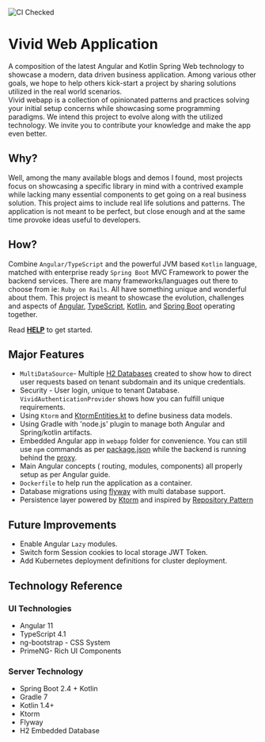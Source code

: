 ![CI Checked](https://github.com/martin-jamszolik/vivid-web-app/actions/workflows/gradle.yml/badge.svg)

# Vivid Web Application
A composition of the latest Angular and Kotlin Spring Web technology to showcase a modern,
data driven business application.  Among various other goals, we hope to help others 
kick-start a project by sharing solutions utilized in the real world scenarios.  
Vivid webapp is a collection of opinionated patterns and practices solving
your initial setup concerns while showcasing some programming paradigms.  We intend this project 
to evolve along with the utilized technology. We invite you to 
contribute your knowledge and make the app even better.

## Why?
Well, among the many available blogs and demos I found, most projects focus on showcasing a 
specific library in mind with a contrived example while lacking many essential components
to get going on a real business solution. This project aims to include real life solutions and patterns.
The application is not meant to be perfect, but close enough and at the same time provoke ideas useful to developers.

## How?
Combine `Angular/TypeScript` and the 
powerful JVM based `Kotlin` language, matched with enterprise ready `Spring Boot` MVC Framework to 
power the backend services.  There are many frameworks/languages out there to choose from ie: `Ruby on Rails`. 
All have something unique and wonderful about them.  This project is meant to showcase the evolution, challenges
and aspects of 
[Angular](https://angular.io/), 
[TypeScript](https://www.typescriptlang.org/), 
[Kotlin](https://kotlinlang.org/), and 
[Spring Boot](https://spring.io/web-applications) operating together.

Read [**HELP**](HELP.md) to get started.

## Major Features

* `MultiDataSource`- Multiple [H2 Databases](src/main/kotlin/com/vivid/graff/config/H2DatabaseConfiguration.kt) created to show how to direct user requests based on tenant subdomain and its unique credentials. 
* Security - User login, unique to tenant Database. `VividAuthenticationProvider` shows how you can fulfill unique requirements. 
* Using `Ktorm` and [KtormEntities.kt](src/main/kotlin/com/vivid/graff/shared/KtormEntities.kt) to define business data models.
* Using Gradle with 'node.js' plugin to manage both Angular and Spring/kotlin artifacts.
* Embedded Angular app in `webapp` folder for convenience. 
  You can still use `npm` commands as per [package.json](webapp/package.json) while the backend is running
  behind the [proxy](webapp/proxy.conf.json).
* Main Angular concepts ( routing, modules, components) all properly setup as per Angular guide.
* `Dockerfile` to help run the application as a container.
* Database migrations using [flyway](https://flywaydb.org/) with multi database support.
* Persistence layer powered by [Ktorm](https://www.ktorm.org/) and inspired by
  [Repository Pattern](https://www.cosmicpython.com/book/chapter_02_repository.html)

## Future Improvements

* Enable Angular `Lazy` modules.
* Switch form Session cookies to local storage JWT Token.
* Add Kubernetes deployment definitions for cluster deployment.


## Technology Reference
### UI Technologies 
* Angular 11
* TypeScript 4.1
* ng-bootstrap - CSS System
* PrimeNG- Rich UI Components 

### Server Technology
* Spring Boot 2.4 + Kotlin
* Gradle 7
* Kotlin 1.4+
* Ktorm
* Flyway
* H2 Embedded Database


